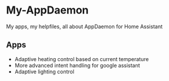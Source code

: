 # My-AppDaemon
My apps, my helpfiles, all about AppDaemon for Home Assistant

## Apps

* Adaptive heating control based on current temperature
* More advanced intent handling for google assistant
* Adaptive lighting control


